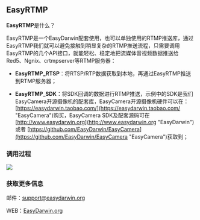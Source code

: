 ## EasyRTMP ##

**EasyRTMP**是什么？

EasyRTMP是一个EasyDarwin配套使用，也可以单独使用的RTMP推送库，通过EasyRTMP我们就可以避免接触到稍显复杂的RTMP推送流程，只需要调用EasyRTMP的几个API接口，就能轻松、稳定地把流媒体音视频数据推送给Red5、Ngnix、crtmpserver等RTMP服务器：


- **EasyRTMP_RTSP**：将RTSP/RTP数据获取到本地，再通过EasyRTMP推送到RTMP服务器；

- **EasyRTMP_SDK**：将SDK回调的数据进行RTMP推送，示例中的SDK是我们EasyCamera开源摄像机的配套库，EasyCamera开源摄像机硬件可以在：[https://easydarwin.taobao.com/](https://easydarwin.taobao.com/ "EasyCamera")购买，EasyCamera SDK及配套源码可在 [http://www.easydarwin.org](http://www.easydarwin.org "EasyDarwin") 或者 [https://github.com/EasyDarwin/EasyCamera](https://github.com/EasyDarwin/EasyCamera "EasyCamera")获取到；


### 调用过程
![](http://www.easydarwin.org/skin/easydarwin/images/easyrtmp20150908.png)

### 获取更多信息 ###

邮件：[support@easydarwin.org](mailto:support@easydarwin.org) 

WEB：[EasyDarwin.org](http://www.easydarwin.org)
